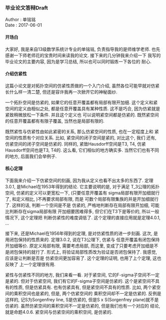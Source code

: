 ### 毕业论文答辩Draft
Author : 单铭铭  
Date : 2017-06-01

#### 开场白
大家好, 我是来自13级数学系统计专业的单铭铭, 负责指导我的是师维学老师.
也先感谢一下师老师花的宝贵时间来读我的论文. 接下来的几分钟我来介绍一下
我写的毕业论文的主要内容, 因为是学习总结, 所以也可以同时锻炼一下各位的
耐心. 

#### 介绍仿紧性
这篇小论文是对拓扑空间的仿紧性质做的一个入门介绍, 虽然各位可能早就对仿紧
长什么样一清二楚, 但还是容许我再一次掀开它的神秘面纱.

一个拓扑空间是仿紧的, 如果它的任意开覆盖都有局部有限开加细.
这个定义和紧空间的定义由相似之处, 都是任意开覆盖具有某种性质.
这不是巧合, 因为仿紧就是紧致稍微放松一下条件. 并且这个定义也
可以说明紧空间都是仿紧的. 既然紧空间的任意开覆盖都有有限子覆盖,
当然也是局部有限的.

既然紧性与仿紧性由如此紧密的关系, 那么仿紧空间的性质, 也在一定程度上和
紧空间的性质有个对应关系. 比如, 紧空间的闭子空间是紧的, 对比这个, 我们
还有, 仿紧空间的闭子空间是仿紧的. 同样的, 紧致Hausdorff空间是T3, T4,
仿紧Hausdorff空间也是T3, T4的. 这么看, 它们相似的地方确实多.
当然它们也有不同的地方, 后面我们会举例子.

#### 核心定理
下面我来介绍一下仿紧空间的刻画, 因为我从定义也看不出太多的东西了.
定理3.0.1, 是Michael在1953年得到的结论. 它主要说明的是, 对于满足
T_3公理的拓扑空间, 仿紧的定义可以更宽松一下, (只要任意开覆盖有
sigma局部有限开加细就行了, 和定义相比, )不再要求局部有限, 而是
可数个局部有限集族的并是开加细就行了. 这样的话, 判断一个空间是不是
仿紧的, 严格地判断存在局部有限开加细, 可能比判断存在sigma局部有限
开加细要困难得多, 但它们在T3下是等价的, 所以一般情况下, 这个定理把
判断仿紧性的难度调低了. 这个定理的直接应用就是定理4.0.1, ...

接下来, 还是Michael在1956年得到的定理, 是对仿紧性质的进一步刻画.
这次, 是用闭包保持的性质来的. 定理3.0.2, 说在T3公理下, 仿紧与
任意开覆盖有闭包保持开加细等价. 原定义局部有限, 需要考虑局部,
而这里, 变成了只要考虑开加细是不是闭包保持的就行了. 形式上,
将验证局部性质改为验证是否闭包保持了. 我感觉, 应该是让判断是否是
仿紧空间更加容易了. 这个定理的证明, 也用了上个定理, 这也反映了
上一个定理很有用.

紧性与仿紧性不同的地方, 我们来看一看. 
对于紧空间, 它的F-sigma子空间不一定是紧的. 但对于仿紧空间,
我们有它的F-sigma子空间是仿紧的. 这个是紧空间不具有的性质,
但是仿紧具有. 也有仿紧具有, 但是紧空间不具有的性质.
比如, 两个紧空间的乘积空间也是紧的, 但是, 两个仿紧空间的
乘积空间却不一定是仿紧的. 反例是这样的, 记S为Sorgenfrey line,
S是仿紧的, 但是S x S(Sorgenfrey plane)就不是仿紧的.
虽然仿紧空间的乘积空间不一定是仿紧的, 但是我们也有一个对应的
结论, 就是命题4.0.6. 紧空间与仿紧空间的乘积空间, 是仿紧的.

